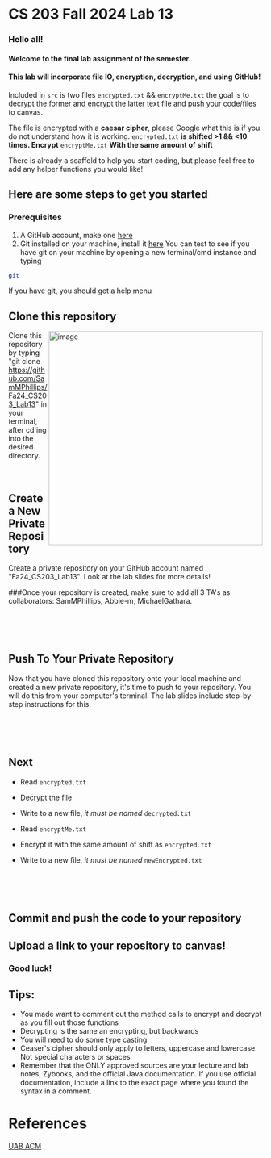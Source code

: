 # CS 203 Fall 2024 Lab 13

### Hello all!

#### Welcome to the final lab assignment of the semester.

####    This lab will incorporate file IO, encryption, decryption, and using GitHub!

Included in `src` is two files `encrypted.txt` && `encryptMe.txt` the goal 
is to decrypt the former and encrypt the latter text file 
and push your code/files  to canvas. 

The file is encrypted with a **caesar cipher**, please Google what 
this is if you do not understand how it is working.
`encrypted.txt` **is shifted >1 && <10 times. Encrypt** `encryptMe.txt`
**With the same amount of shift**

There is already a scaffold to help you start coding, but please feel free
to add any helper functions you would like!

## Here are some steps to get you started
### Prerequisites
1. A GitHub account, make one [here](https://github.com)
2. Git installed on your machine, install it [here](https://git-scm.com/downloads)
You can test to see if you have git on your machine by opening a new terminal/cmd instance and typing 
```bash
git
```
If you have git, you should get a help menu

## Clone this repository
<img align="right" width="424" alt="image" src="https://github.com/user-attachments/assets/2b60ddd9-c7de-45f7-a97e-0e964dd561d6">

Clone this repository by typing "git clone https://github.com/SamMPhillips/Fa24_CS203_Lab13" in your terminal, after cd'ing into the desired directory. 
<br>
<br>
<br>



## Create a New Private Repository 
Create a private repository on your GitHub account named "Fa24_CS203_Lab13". Look at the lab slides for more details! 

###Once your repository is created, make sure to add all 3 TA's as collaborators: SamMPhillips, Abbie-m, MichaelGathara. 

<br><br><br>

## Push To Your Private Repository
Now that you have cloned this repository onto your local machine and created a new private repository, it's time to push to your repository. You will do this from your computer's terminal. The lab slides include step-by-step instructions for this. 

<br><br><br>

## Next

- Read `encrypted.txt`
- Decrypt the file
- Write to a new file, _it must be named_ `decrypted.txt`


- Read `encryptMe.txt`
- Encrypt it with the same amount of shift as `encrypted.txt`
- Write to a new file, _it must be named_ `newEncrypted.txt`

<br><br><br>

## Commit and push the code to your repository


## Upload a link to your repository to canvas!

### Good luck!

## Tips:
- You made want to comment out the method calls to encrypt and decrypt as you fill out those functions
- Decrypting is the same an encrypting, but backwards
- You will need to do some type casting
- Ceaser's cipher should only apply to letters, uppercase and lowercase. Not special characters or spaces
- Remember that the ONLY approved sources are your lecture and lab notes, Zybooks, and the official Java documentation. If you use official documentation, include a link to the exact page where you found the syntax in a comment. 

# References

[UAB ACM](https://github.com/UABACM/first-contribution-uab)
